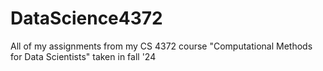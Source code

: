 # DataScience4372
All of my assignments from my CS 4372 course "Computational Methods for Data Scientists" taken in fall '24

